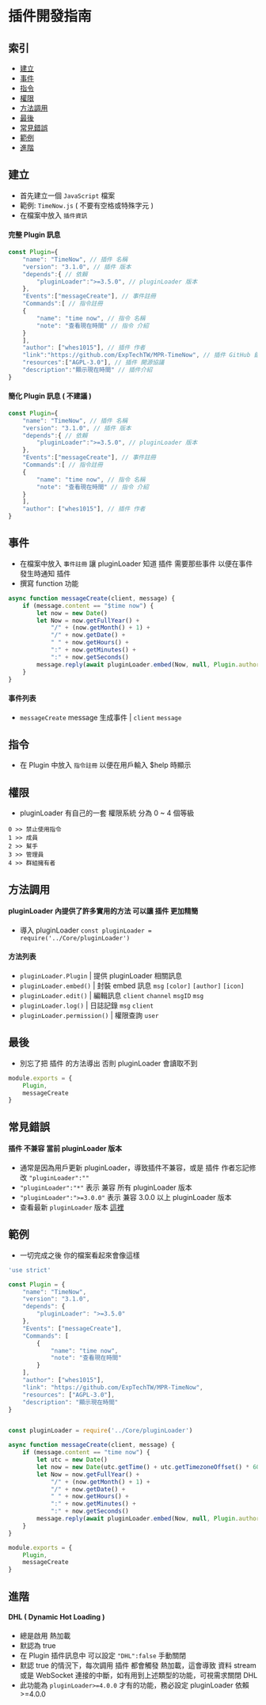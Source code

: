 # 插件開發指南

## 索引
- [建立](#建立)
- [事件](#事件)
- [指令](#指令)
- [權限](#權限)
- [方法調用](#方法調用)
- [最後](#最後)
- [常見錯誤](#常見錯誤)
- [範例](#範例)
- [進階](#進階)

## 建立
- 首先建立一個 `JavaScript` 檔案
- 範例: `TimeNow.js` ( 不要有空格或特殊字元 )
- 在檔案中放入 `插件資訊`
#### 完整 Plugin 訊息
```JavaScript
const Plugin={
    "name": "TimeNow", // 插件 名稱
    "version": "3.1.0", // 插件 版本
    "depends":{ // 依賴
        "pluginLoader":">=3.5.0", // pluginLoader 版本
    },
    "Events":["messageCreate"], // 事件註冊
    "Commands":[ // 指令註冊
    {
        "name": "time now", // 指令 名稱
        "note": "查看現在時間" // 指令 介紹
    }
    ],
    "author": ["whes1015"], // 插件 作者
    "link":"https://github.com/ExpTechTW/MPR-TimeNow", // 插件 GitHub 鏈接
    "resources":["AGPL-3.0"], // 插件 開源協議
    "description":"顯示現在時間" // 插件介紹
}
```
#### 簡化 Plugin 訊息 ( 不建議 )
```JavaScript
const Plugin={
    "name": "TimeNow", // 插件 名稱
    "version": "3.1.0", // 插件 版本
    "depends":{ // 依賴
        "pluginLoader":">=3.5.0", // pluginLoader 版本
    },
    "Events":["messageCreate"], // 事件註冊
    "Commands":[ // 指令註冊
    {
        "name": "time now", // 指令 名稱
        "note": "查看現在時間" // 指令 介紹
    }
    ],
    "author": ["whes1015"], // 插件 作者
}
```

## 事件
- 在檔案中放入 `事件註冊` 讓 pluginLoader 知道 插件 需要那些事件 以便在事件發生時通知 插件
- 撰寫 function 功能
```JavaScript
async function messageCreate(client, message) {
    if (message.content == "$time now") {
        let now = new Date()
        let Now = now.getFullYear() +
            "/" + (now.getMonth() + 1) +
            "/" + now.getDate() +
            " " + now.getHours() +
            ":" + now.getMinutes() +
            ":" + now.getSeconds()
        message.reply(await pluginLoader.embed(Now, null, Plugin.author, "https://raw.githubusercontent.com/ExpTechTW/API/%E4%B8%BB%E8%A6%81%E7%9A%84-(main)/image/Icon/ExpTech.png"))
    }
}
```
#### 事件列表
- `messageCreate` message 生成事件 | `client` `message`

## 指令
- 在 Plugin 中放入 `指令註冊` 以便在用戶輸入 $help 時顯示

## 權限
- pluginLoader 有自己的一套 權限系統 分為 0 ~ 4 個等級
```
0 >> 禁止使用指令
1 >> 成員
2 >> 幫手
3 >> 管理員
4 >> 群組擁有者
```

## 方法調用
#### pluginLoader 內提供了許多實用的方法 可以讓 插件 更加精簡
- 導入 pluginLoader `const pluginLoader = require('../Core/pluginLoader')`
#### 方法列表
- `pluginLoader.Plugin` | 提供 pluginLoader 相關訊息
- `pluginLoader.embed()` | 封裝 embed 訊息 `msg` `[color]` `[author]` `[icon]`
- `pluginLoader.edit()` | 編輯訊息 `client` `channel` `msgID` `msg`
- `pluginLoader.log()` | 日誌記錄 `msg` `client`
- `pluginLoader.permission()` | 權限查詢 `user`

## 最後
- 別忘了把 插件 的方法導出 否則 pluginLoader 會讀取不到
```JavaScript
module.exports = {
    Plugin,
    messageCreate
}
```

## 常見錯誤
#### 插件 不兼容 當前 pluginLoader 版本
- 通常是因為用戶更新 pluginLoader，導致插件不兼容，或是 插件 作者忘記修改 `"pluginLoader":""`
- `"pluginLoader":"*"` 表示 兼容 所有 pluginLoader 版本
- `"pluginLoader":">=3.0.0"` 表示 兼容 3.0.0 以上 pluginLoader 版本
- 查看最新 `pluginLoader` 版本 [這裡](https://github.com/ExpTechTW/MPR-pluginLoader/tree/%E4%B8%BB%E8%A6%81%E7%9A%84-(main)/version)

## 範例
- 一切完成之後 你的檔案看起來會像這樣
```JavaScript
'use strict'

const Plugin = {
    "name": "TimeNow",
    "version": "3.1.0",
    "depends": {
        "pluginLoader": ">=3.5.0"
    },
    "Events": ["messageCreate"],
    "Commands": [
        {
            "name": "time now",
            "note": "查看現在時間"
        }
    ],
    "author": ["whes1015"],
    "link": "https://github.com/ExpTechTW/MPR-TimeNow",
    "resources": ["AGPL-3.0"],
    "description": "顯示現在時間"
}


const pluginLoader = require('../Core/pluginLoader')

async function messageCreate(client, message) {
    if (message.content == "time now") {
        let utc = new Date()
        let now = new Date(utc.getTime() + utc.getTimezoneOffset() * 60 * 1000 + 60 * 60 * 8 * 1000)
        let Now = now.getFullYear() +
            "/" + (now.getMonth() + 1) +
            "/" + now.getDate() +
            " " + now.getHours() +
            ":" + now.getMinutes() +
            ":" + now.getSeconds()
        message.reply(await pluginLoader.embed(Now, null, Plugin.author.toString().replaceAll(",", " "), "https://raw.githubusercontent.com/ExpTechTW/API/%E4%B8%BB%E8%A6%81%E7%9A%84-(main)/image/Icon/ExpTech.png"))
    }
}

module.exports = {
    Plugin,
    messageCreate
}
```

## 進階
#### DHL ( Dynamic Hot Loading )
- 總是啟用 熱加載
- 默認為 true
- 在 Plugin 插件訊息中 可以設定 `"DHL":false` 手動關閉
- 默認 true 的情況下，每次調用 插件 都會觸發 熱加載，這會導致 資料 stream 或是 WebSocket 連接的中斷，如有用到上述類型的功能，可視需求關閉 DHL
- 此功能為 `pluginLoader>=4.0.0` 才有的功能，務必設定 pluginLoader 依賴 >=4.0.0
